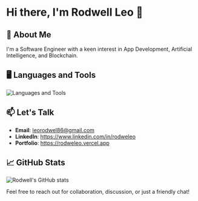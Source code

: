 # Hi there, I'm Rodwell Leo 👋

## 🚀 About Me

I'm a Software Engineer with a keen interest in App Development, Artificial Intelligence, and Blockchain.

## 🖥️ Languages and Tools

![Languages and Tools](https://skillicons.dev/icons?i=js,html,css,tailwindcss,react,nodejs,nextjs,express,java,mysql,supabase,firebase,typescript,docker,git,aws,azure)

## 📫 Let's Talk

- **Email**: leorodwel86@gmail.com
- **LinkedIn**: https://www.linkedin.com/in/rodweleo
- **Portfolio**: https://rodweleo.vercel.app

## 📈 GitHub Stats

![Rodwell's GitHub stats](https://github-readme-stats.vercel.app/api?username=rodweleo&show_icons=true&theme=radical)


Feel free to reach out for collaboration, discussion, or just a friendly chat!
